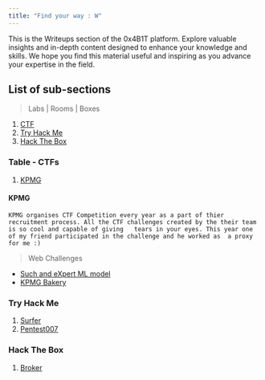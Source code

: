 ```yaml
--- 
title: "Find your way : W"
---
```


This is the Writeups section of the 0x4B1T platform. Explore valuable insights and in-depth content designed to enhance your knowledge and skills. We hope you find this material useful and inspiring as you advance your expertise in the field.

## List of sub-sections

> Labs | Rooms | Boxes 

1. [CTF](#ctf)
2. [Try Hack Me](#try-hack-me)
3. [Hack The Box](#hack-the-box)

### Table - CTFs

1. [KPMG](#kpmg)

#### KPMG

`KPMG organises CTF Competition every year as a part of thier recruitment process. All the CTF challenges created by the their team is so cool and capable of giving   tears in your eyes. This year one of my friend participated in the challenge and he worked as  a proxy for me :)`

> Web Challenges
- [Such and eXpert ML model](https://kris3c.github.io/writeup/ctf/KPMG/eXpert-LM)
- [KPMG Bakery](https://kris3c.github.io/writeup/ctf/KPMG/KPMG-Bakery)

### Try Hack Me

1. [Surfer](https://kris3c.github.io/writeup/tryhackme/surfer)
2. [Pentest007](https://kris3c.github.io/writeup/tryhackme/pentest007)

### Hack The Box

1. [Broker](https://kris3c.github.io/writeup/hackthebox/broker)

